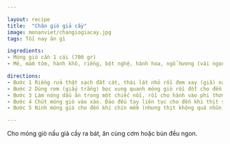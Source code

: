 ```yaml
---

layout: recipe
title:  "Chân giò giả cầy"
image: monanviet/changiogiacay.jpg
tags: Tối nay ăn gì

ingredients:
- Móng giò cần 1 cái (700 gr)
- Mẻ, mắm tôm, hành khô, riềng, bột nghệ, hành hoa, ngổ hương (vài ngọn), hạt nêm, bột canh đầy đủ nha.

directions:
- Bước 1 Riềng rửa thật sạch đất cát, thái lát nhỏ rồi đem xay (giã) nát. Hành khô bóc bỏ vỏ, rửa sạch, băm nhỏ. Hành hoa, ngổ hương nhặt bỏ rễ và lá già, rửa sạch, thái nhỏ.
- Bước 2 Dùng rơm (giấy trắng) bọc xung quanh móng giò rồi đốt cho đến khi móng giò xém vàng đều các mặt và có mùi thơm. Rửa sạch lại với nước, dùng dao cạo sạch những chỗ bị xém đen, rồi chặt móng giò thành những miếng nhỏ. Ướp móng giò với riềng, bột nghệ và một ít hành, mẻ, mắm tôm, bột canh, hạt nêm. Để móng giò vào ngăn mát tủ lạnh vài tiếng cho thật ngấm gia vị.
- Bước 3 Làm nóng dầu ăn trong một chiếc nồi, rồi cho hành vào phi thơm.
- Bước 4 Chút móng giò vào xào. Đảo đều tay liên tục cho đến khi thịt săn lại thì cho thêm nước vào ngập mặt thịt. Đun đến khi nước sôi thì hạ lửa.
- Bước 5 Ninh móng giò cho đến khi chín mềm (nhưng thịt không quá nhũn) thì nêm thêm mẻ, mắm tôm, gia vị sao cho vừa miệng (có thể cho thêm tí xíu đường để làm giảm độ mặn của mắm tôm). Đun sôi thêm trong vòng vài phút thì cho hành hoa và ngổ hương vào đảo đều rồi tắt bếp.

---
```


Cho móng giò nấu giả cầy ra bát, ăn cùng cơm hoặc bún đều ngon.
